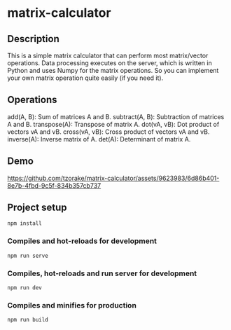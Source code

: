 # matrix-calculator

## Description

This is a simple matrix calculator that can perform most matrix/vector operations. Data processing executes on the server, which is written in Python and uses Numpy for the matrix operations. So you can implement your own matrix operation quite easily (if you need it).

## Operations

add(A, B): Sum of matrices A and B.
subtract(A, B): Subtraction of matrices A and B.
transpose(A): Transpose of matrix A.
dot(vA, vB): Dot product of vectors vA and vB.
cross(vA, vB): Cross product of vectors vA and vB.
inverse(A): Inverse matrix of A.
det(A): Determinant of matrix A.

## Demo

https://github.com/tzorake/matrix-calculator/assets/9623983/6d86b401-8e7b-4fbd-9c5f-834b357cb737

## Project setup
```
npm install
```

### Compiles and hot-reloads for development
```
npm run serve
```

### Compiles, hot-reloads and run server for development
```
npm run dev
```

### Compiles and minifies for production
```
npm run build
```
